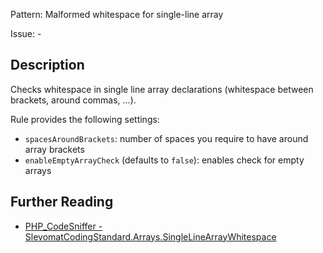 Pattern: Malformed whitespace for single-line array

Issue: -

## Description

Checks whitespace in single line array declarations (whitespace between brackets, around commas, ...).

Rule provides the following settings:

* `spacesAroundBrackets`: number of spaces you require to have around array brackets
* `enableEmptyArrayCheck` (defaults to `false`): enables check for empty arrays

## Further Reading

* [PHP_CodeSniffer - SlevomatCodingStandard.Arrays.SingleLineArrayWhitespace](https://github.com/slevomat/coding-standard/blob/master/doc/arrays.md#slevomatcodingstandardarrayssinglelinearraywhitespace-)